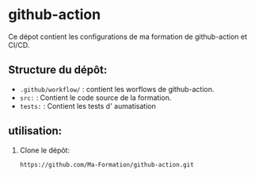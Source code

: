 # github-action
Ce dépot contient les configurations de ma formation de github-action et CI/CD.

## Structure du dépôt:

- `.github/workflow/` : contient les worflows de github-action.
- `src:` : Contient le code source de la formation.
- `tests:` : Contient les tests d' aumatisation

## utilisation: 

1. Clone le dépôt: 
   ```bash
   https://github.com/Ma-Formation/github-action.git

   ````
